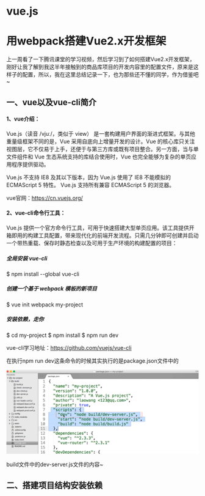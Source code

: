 # vue.js
# 用webpack搭建Vue2.x开发框架 #
上一周看了一下腾讯课堂的学习视频，然后学习到了如何搭建Vue2.x开发框架，刚好让我了解到我这半年接触到的商品库项目的开发内容里的配置文件，原来是这样子的配置，所以，我在这里总结记录一下，也为那些还不懂的同学，作为借鉴吧~

## 一、vue以及vue-cli简介 

#### 1、vue介绍： 

   Vue.js（读音 /vjuː/，类似于 view） 是一套构建用户界面的渐进式框架。与其他重量级框架不同的是，Vue 采用自底向上增量开发的设计。Vue 的核心库只关注视图层，它不仅易于上手，还便于与第三方库或既有项目整合。另一方面，当与单文件组件和 Vue 生态系统支持的库结合使用时，Vue 也完全能够为复杂的单页应用程序提供驱动。 

   Vue.js 不支持 IE8 及其以下版本，因为 Vue.js 使用了 IE8 不能模拟的 ECMAScript 5 特性。 Vue.js 支持所有兼容 ECMAScript 5 的浏览器。 

   vue官网：https://cn.vuejs.org/ 

#### 2、vue-cli命令行工具： 

   Vue.js 提供一个官方命令行工具，可用于快速搭建大型单页应用。该工具提供开箱即用的构建工具配置，带来现代化的前端开发流程。只需几分钟即可创建并启动一个带热重载、保存时静态检查以及可用于生产环境的构建配置的项目：
   ##### 全局安装 vue-cli
   $ npm install --global vue-cli
   ##### 创建一个基于 webpack 模板的新项目
   $ vue init webpack my-project
   ##### 安装依赖，走你
   $ cd my-project
   $ npm install
   $ npm run dev
   
vue-cli学习地址：https://github.com/vuejs/vue-cli 

在执行npm run dev这条命令的时候其实执行的是package.json文件中的 

![image text](https://github.com/cai00/vue/blob/dad93c3c6893cbfe080c945ea8c7d7af119533ea/images/1.png)

build文件中的dev-server.js文件的内容~

## 二、搭建项目结构安装依赖 
